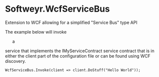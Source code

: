 Softweyr.WcfServiceBus
======================

Extension to WCF allowing for a simplified &quot;Service Bus&quot; type API

The example below will invoke <ul>a</ul> service that implements the IMyServiceContract service contract
that is in either the client part of the configuration file or can be found using WCF discovery.

<p><code>WcfServiceBus.Invoke<IMyServiceContract>(client => client.DoStuff("Hello World"));</code></p>